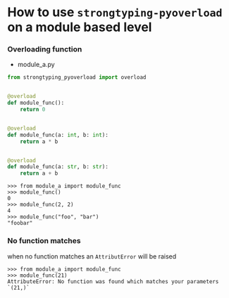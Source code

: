 # How to use `strongtyping-pyoverload` on a module based level

### Overloading function
- module_a.py
```python
from strongtyping_pyoverload import overload


@overload
def module_func():
    return 0


@overload
def module_func(a: int, b: int):
    return a * b


@overload
def module_func(a: str, b: str):
    return a + b
```
```pycon
>>> from module_a import module_func
>>> module_func()
0
>>> module_func(2, 2)
4
>>> module_func("foo", "bar")
"foobar"
```

### No function matches
when no function matches an `AttributError` will be raised
```pycon
>>> from module_a import module_func
>>> module_func(21)
AttributeError: No function was found which matches your parameters `(21,)`
```